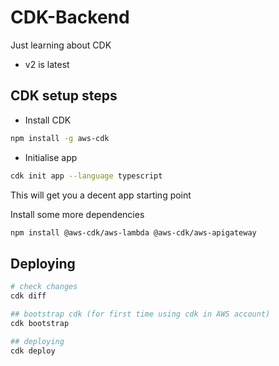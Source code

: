 # CDK-Backend

Just learning about CDK

- v2 is latest

## CDK setup steps 

- Install CDK
```bash
npm install -g aws-cdk
```

- Initialise app
```bash
cdk init app --language typescript
```

This will get you a decent app starting point

Install some more dependencies
```bash
npm install @aws-cdk/aws-lambda @aws-cdk/aws-apigateway
```


## Deploying 
```bash
# check changes
cdk diff

## bootstrap cdk (for first time using cdk in AWS account)
cdk bootstrap

## deploying
cdk deploy
```
